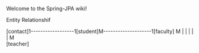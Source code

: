 Welcome to the Spring-JPA wiki!
  
Entity Relationshif

[contact]1------------------1[student]M--------------------1[faculty]
                                 M
                                 |
                                 |
                                 |
                                 |
                                 |
                                 M  
                             [teacher]
